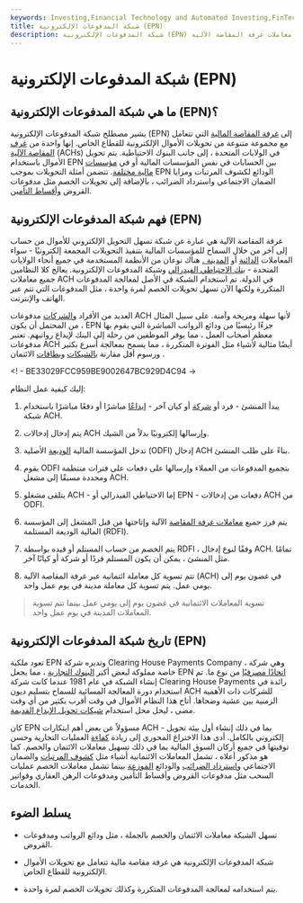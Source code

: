 ```yaml
---
keywords: Investing,Financial Technology and Automated Investing,FinTech
title: شبكة المدفوعات الإلكترونية (EPN)
description: شبكة المدفوعات الإلكترونية (EPN) هي إحدى غرفتي المقاصة في الولايات المتحدة التي تعالج جميع معاملات غرفة المقاصة الآلية.
---
```


# شبكة المدفوعات الإلكترونية (EPN)
## ما هي شبكة المدفوعات الإلكترونية (EPN)؟

يشير مصطلح شبكة المدفوعات الإلكترونية (EPN) إلى [غرفة المقاصة المالية](/clearinghouse) التي تتعامل مع مجموعة متنوعة من تحويلات الأموال الإلكترونية للقطاع الخاص. إنها واحدة من [غرف المقاصة الآلية](/ach) (ACHs) في الولايات المتحدة ، إلى جانب البنوك الاحتياطية. يتم تحويل الأموال باستخدام EPN بين الحسابات في نفس المؤسسات المالية أو في [مؤسسات مالية مختلفة](/financialinstitution). تتضمن أمثلة التحويلات بموجب EPN الودائع لكشوف المرتبات ومزايا الضمان الاجتماعي واسترداد الضرائب ، بالإضافة إلى تحويلات الخصم مثل مدفوعات القروض [وأقساط التأمين](/insurance-premium).

## فهم شبكة المدفوعات الإلكترونية (EPN)

غرفة المقاصة الآلية هي عبارة عن شبكة تسهل التحويل الإلكتروني للأموال من حساب إلى آخر من خلال السماح للمؤسسات المالية بتنفيذ التحويلات المجمعة إلكترونيًا - سواء المعاملات [الدائنة](/credit) أو [المدينة .](/debit) هناك نوعان من الأنظمة المستخدمة في جميع أنحاء الولايات المتحدة - [بنك الاحتياطي الفيدرالي](/federalreservebank) وشبكة المدفوعات الإلكترونية. يعالج كلا النظامين جميع معاملات ACH في الدولة. تم استخدام الشبكة في الأصل لمعالجة المدفوعات المتكررة ولكنها الآن تسهل تحويلات الخصم لمرة واحدة ، مثل المدفوعات التي تتم عبر الهاتف والإنترنت.

العديد من الأفراد [والشركات](/business) مدفوعات ACH لأنها سهلة ومريحة وآمنة. على سبيل المثال ، من المحتمل أن يكون EPN جزءًا رئيسيًا من ودائع الرواتب المباشرة التي يقوم بها معظم أصحاب العمل ، مما يوفر الموظفين من رحلة إلى البنك لإيداع رواتبهم. تعتبر مدفوعات ACH أيضًا مثالية لأشياء مثل الفوترة المتكررة ، مما يسمح بمعالجة أسرع بكثير ورسوم أقل مقارنة [بالشيكات](/check) [وبطاقات](/creditcard) الائتمان .

<! - BE33029FCC959BE9002647BC929D4C94 ->

إليك كيفية عمل النظام:

1. يبدأ المنشئ - فرد أو [شركة](/corporation) أو كيان آخر - [إيداعًا](/directdeposit) مباشرًا أو دفعًا مباشرًا باستخدام شبكة ACH.

1. يتم إدخال إدخالات ACH وإرسالها إلكترونيًا بدلاً من الشيك.

1. تدخل المؤسسة المالية [الوديعة](/depository) الأصلية (ODFI) إدخال ACH بناءً على طلب المنشئ.

1. يقوم ODFI بتجميع المدفوعات من العملاء وإرسالها على دفعات على فترات منتظمة ومحددة مسبقًا إلى مشغل ACH.

1. يتلقى مشغلو ACH - إما الاحتياطي الفيدرالي أو EPN - دفعات من إدخالات ACH من ODFI.

1. يتم فرز جميع [معاملات غرفة المقاصة](/transaction) الآلية وإتاحتها من قبل المشغل إلى المؤسسة المالية الوديعة المستلمة (RDFI).

1. يتم الخصم من حساب المستلم أو قيده بواسطة RDFI ، وفقًا لنوع إدخال ACH. تمامًا مثل المنشئ ، يمكن أن يكون المستلم فردًا أو شركة أو كيانًا آخر.

1. تتم تسوية كل معاملة ائتمانية عبر غرفة المقاصة الآلية (ACH) في غضون يوم إلى يومي عمل. يتم تسوية كل معاملة مدينة في يوم عمل واحد.

> تسوية المعاملات الائتمانية في غضون يوم إلى يومي عمل بينما تتم تسوية المعاملات المدينة في يوم عمل واحد.

>

## تاريخ شبكة المدفوعات الإلكترونية (EPN)

تعود ملكية EPN وتديره شركة Clearing House Payments Company ، وهي شركة خاصة مملوكة لبعض أكبر [البنوك التجارية](/commercialbank) ، مما يجعل EPN [اتحادًا مصرفيًا](/consortium) من نوع ما. تم إنشاء الشبكة في عام 1981 عندما كانت شركة Clearing House Payments رائدة في استخدام دورة المعالجة المسائية للسماح بتسليم ديون ACH للشركات ذات الأهمية الزمنية بين عشية وضحاها. أتاح هذا النظام الأموال في وقت أقرب بكثير من أي وقت مضى ، ليحل محل استخدام [شيكات تحويل الإيداع القديمة](/depository-transfer-check).

كان EPN مسؤولاً عن بعض أهم ابتكارات ACH - بما في ذلك إنشاء أول بيئة تحويل إلكتروني بالكامل. أدى هذا الاختراع المحوري إلى زيادة [كفاءة](/efficiency) العمليات التجارية وحسن توقيتها في جميع أركان السوق المالية بما في ذلك تسهيل معاملات الائتمان والخصم. كما هو مذكور أعلاه ، تشمل المعاملات الائتمانية أشياء مثل [كشوف المرتبات](/payroll) والضمان الاجتماعي [واسترداد الضرائب](/tax-refund) والودائع [الموزعة](/dividend) بينما تشمل معاملات الخصم عمليات السحب مثل مدفوعات القروض وأقساط التأمين ومدفوعات الرهن العقاري وفواتير الخدمات.

## يسلط الضوء

- تسهل الشبكة معاملات الائتمان والخصم بالجملة ، مثل ودائع الرواتب ومدفوعات القروض.

- شبكة المدفوعات الإلكترونية هي غرفة مقاصة مالية تتعامل مع تحويلات الأموال الإلكترونية للقطاع الخاص.

- يتم استخدامه لمعالجة المدفوعات المتكررة وكذلك تحويلات الخصم لمرة واحدة.

